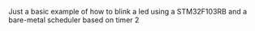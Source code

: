 Just a basic example of how to blink a led using a STM32F103RB and a bare-metal scheduler based on timer 2
